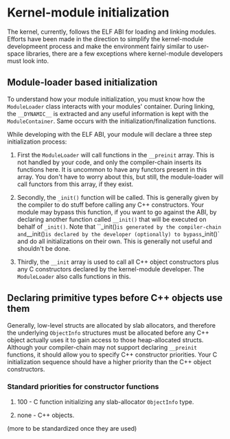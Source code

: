 # Kernel-module initialization

The kernel, currently, follows the ELF ABI for loading and linking modules. Efforts have been made in the direction to simplify the kernel-module developmeent process and make the environment fairly similar to user-space libraries, there are a few exceptions where kernel-module developers must look into.

## Module-loader based initialization

To understand how your module initialization, you must know how the `ModuleLoader` class interacts with your modules' container. During linking, the `__DYNAMIC__` is extracted and any useful information is kept with the `ModuleContainer`. Same occurs with the initialization/finalization functions.

While developing with the ELF ABI, your module will declare a three step initialization process:

1. First the `ModuleLoader` will call functions in the `__preinit` array. This is not handled by your code, and only the compiler-chain inserts its functions here. It is uncommon to have any functors present in this array. You don't have to worry about this, but still, the module-loader will call functors from this array, if they exist.

2. Secondly, the `_init()` function will be called. This is generally given by the compiler to do stuff before calling any C++ constructors. Your module may bypass this function, if you want to go against the ABI, by declaring another function called `__init()` that will be executed on behalf of `_init()`. Note that ``_init()` is generated by the compiler-chain and `__init()` is declared by the developer (optionally) to bypass `_init()` and do all initializations on their own. This is generally not useful and shouldn't be done.

3. Thirdly, the `__init` array is used to call all C++ object constructors plus any C constructors declared by the kernel-module developer. The `ModuleLoader` also calls functions in this.

## Declaring primitive types before C++ objects use them

Generally, low-level structs are allocated by slab allocators, and therefore the underlying `ObjectInfo` structures must be allocated before any C++ object actually uses it to gain access to those heap-allocated structs. Although your compiler-chain may not support declaring `__preinit` functions, it should allow you to specify C++ constructor priorities. Your C initialization sequence should have a higher priority than the C++ object constructors.

### Standard priorities for constructor functions

1. 100 - C function initializing any slab-allocator `ObjectInfo` type.

2. none - C++ objects.

(more to be standardized once they are used)